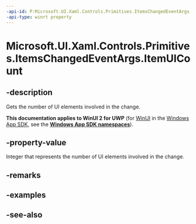 ```yaml
---
-api-id: P:Microsoft.UI.Xaml.Controls.Primitives.ItemsChangedEventArgs.ItemUICount
-api-type: winrt property
---
```


<!-- Property syntax
public int ItemUICount { get; }
-->

# Microsoft.UI.Xaml.Controls.Primitives.ItemsChangedEventArgs.ItemUICount

## -description
Gets the number of UI elements involved in the change.

**This documentation applies to WinUI 2 for UWP** (for [WinUI](/windows/apps/winui/winui3/) in the [Windows App SDK](/windows/apps/windows-app-sdk/), see the **[Windows App SDK namespaces](/windows/windows-app-sdk/api/winrt/)**).

## -property-value
Integer that represents the number of UI elements involved in the change.

## -remarks

## -examples

## -see-also
